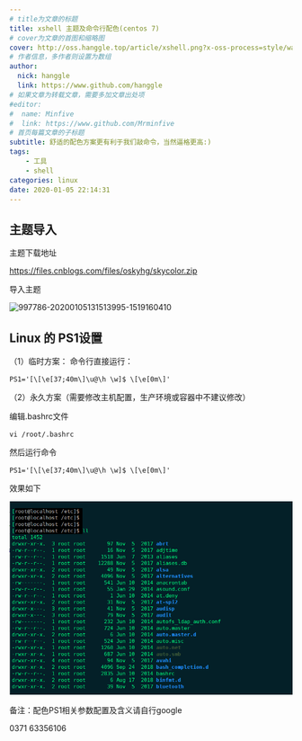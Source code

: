 ```yaml
---
# title为文章的标题
title: xshell 主题及命令行配色(centos 7)
# cover为文章的首图和缩略图
cover: http://oss.hanggle.top/article/xshell.png?x-oss-process=style/watermark
# 作者信息，多作者则设置为数组
author: 
  nick: hanggle
  link: https://www.github.com/hanggle
# 如果文章为转载文章，需要多加文章出处项
#editor:
#  name: Minfive
#  link: https://www.github.com/Mrminfive
# 首页每篇文章的子标题
subtitle: 舒适的配色方案更有利于我们敲命令，当然逼格更高:)
tags: 
    - 工具
    - shell
categories: linux
date: 2020-01-05 22:14:31
---
```


## 主题导入
主题下载地址

https://files.cnblogs.com/files/oskyhg/skycolor.zip

导入主题

![997786-20200105131513995-1519160410](https://hanggle.github.io/img/997786-20200105125838067-673369601.png)

## Linux 的 PS1设置
（1）临时方案：
命令行直接运行： 

```shell
PS1='[\[\e[37;40m\]\u@\h \w]$ \[\e[0m\]'
```

（2）永久方案（需要修改主机配置，生产环境或容器中不建议修改）

编辑.bashrc文件
```shell
vi /root/.bashrc
```

然后运行命令
```shell
PS1='[\[\e[37;40m\]\u@\h \w]$ \[\e[0m\]'
```

效果如下

![1547310588473](./img/997786-20200105125838067-673369601.png)


 备注：配色PS1相关参数配置及含义请自行google





0371 63356106

